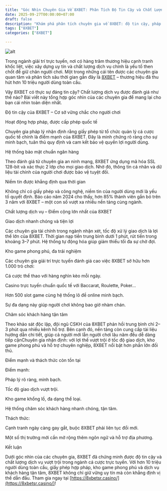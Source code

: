 ```yaml
---
title: "Góc Nhìn Chuyên Gia Về 8XBET: Phân Tích Độ Tin Cậy và Chất Lượng Dịch Vụ"
date: 2025-09-27T00:00:00+07:00
draft: false
description: "Khám phá phân tích chuyên gia về 8XBET: độ tin cậy, pháp lý minh bạch, kho game đa dạng, giao dịch nhanh chóng và dịch vụ khách hàng tận tâm."
tags: ["8XBET"]
categories: ["8XBET"]

---
```

![alt](https://i.postimg.cc/RZZ8fzf1/8xbetsrcasino.jpg)


Trong ngành giải trí trực tuyến, nơi có hàng trăm thương hiệu cạnh tranh khốc liệt, việc xây dựng uy tín và chất lượng dịch vụ chính là yếu tố then chốt để giữ chân người chơi. Một trong những cái tên được các chuyên gia quan tâm và phân tích sâu thời gian gần đây là [8XBET](https://8xbetsr.casino/) – thương hiệu đã thu hút hơn 10 triệu người dùng toàn cầu.

Vậy 8XBET có thực sự đáng tin cậy? Chất lượng dịch vụ được đánh giá như thế nào? Bài viết này tổng hợp góc nhìn của các chuyên gia để mang lại cho bạn cái nhìn toàn diện nhất.

Độ tin cậy của 8XBET – Cơ sở vững chắc cho người chơi

Hoạt động hợp pháp, được cấp phép quốc tế

Chuyên gia pháp lý nhận định rằng giấy phép từ tổ chức quản lý cá cược quốc tế chính là điểm mạnh của 8XBET. Đây là minh chứng rõ ràng cho sự minh bạch, tuân thủ quy định và cam kết bảo vệ quyền lợi người dùng.

Hệ thống bảo mật chuẩn ngân hàng

Theo đánh giá từ chuyên gia an ninh mạng, 8XBET ứng dụng mã hóa SSL 128-bit và xác thực 2 lớp cho mọi giao dịch. Nhờ đó, thông tin cá nhân và dữ liệu tài chính của người chơi được bảo vệ tuyệt đối.

Niềm tin được khẳng định qua thời gian

Không chỉ có giấy phép và công nghệ, niềm tin của người dùng mới là yếu tố quyết định. Báo cáo năm 2024 cho thấy, hơn 85% thành viên gắn bó trên 3 năm với 8XBET – một con số vượt xa nhiều nền tảng cùng ngành.

Chất lượng dịch vụ – Điểm cộng lớn nhất của 8XBET

Giao dịch nhanh chóng và tiện lợi

Các chuyên gia tài chính trong ngành nhận xét, tốc độ xử lý giao dịch là lợi thế lớn của 8XBET. Thời gian nạp tiền trung bình dưới 1 phút, rút tiền trong khoảng 3–7 phút. Hệ thống tự động hóa giúp giảm thiểu tối đa sự chờ đợi.

Kho game phong phú, đa trải nghiệm

Các chuyên gia giải trí trực tuyến đánh giá cao việc 8XBET sở hữu hơn 1.000 trò chơi:

Cá cược thể thao với hàng nghìn kèo mỗi ngày.

Casino trực tuyến chuẩn quốc tế với Baccarat, Roulette, Poker…

Hơn 500 slot game cùng hệ thống lô đề online minh bạch.

Sự đa dạng này giúp người chơi không bao giờ nhàm chán.

Chăm sóc khách hàng tận tâm

Theo khảo sát độc lập, đội ngũ CSKH của 8XBET phản hồi trung bình chỉ 2–3 phút qua nhiều kênh hỗ trợ. Bên cạnh đó, nền tảng còn cung cấp tài liệu hướng dẫn chi tiết, giúp cả người mới lẫn người chơi lâu năm đều dễ dàng tiếp cậnChuyên gia nhận định: với lợi thế vượt trội ở tốc độ giao dịch, kho game phong phú và hỗ trợ chuyên nghiệp, 8XBET nổi bật hơn phần lớn đối thủ.

Điểm mạnh và thách thức còn tồn tại

Điểm mạnh:

Pháp lý rõ ràng, minh bạch.

Tốc độ giao dịch vượt trội.

Kho game khổng lồ, đa dạng thể loại.

Hệ thống chăm sóc khách hàng nhanh chóng, tận tâm.

Thách thức:

Cạnh tranh ngày càng gay gắt, buộc 8XBET phải liên tục đổi mới.

Một số thị trường mới cần mở rộng thêm ngôn ngữ và hỗ trợ địa phương.

Kết luận

Dưới góc nhìn của các chuyên gia, 8XBET đã chứng minh được độ tin cậy và chất lượng dịch vụ vượt trội trong ngành cá cược trực tuyến. Với hơn 10 triệu người dùng toàn cầu, giấy phép hợp pháp, kho game phong phú và dịch vụ khách hàng tận tâm, 8XBET không chỉ giữ vững uy tín mà còn khẳng định vị thế dẫn đầu. Tham gia ngay tại [https://8xbetsr.casino/](https://8xbetsr.casino/)!